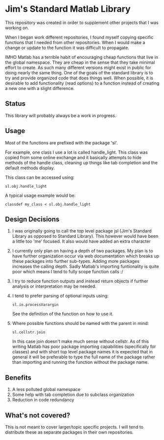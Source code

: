 # Jim's Standard Matlab Library #

This repository was created in order to supplement other projects that I was working on. 

When I began work different repositories, I found myself copying specific functions that I needed from other repositories. When I would make a change or update to the function it was difficult to propagate. 

IMHO Matlab has a terrible habit of encouraging cheap functions that live in the global namespace. They are cheap in the sense that they take minimal effort to create. As such many different versions might exist in public for doing nearly the same thing. One of the goals of the standard library is to try and provide organized code that does things well. When possible, it is desirable to add functionality (read options) to a function instead of creating a new one with a slight difference.

## Status ##
This library will probably always be a work in progress.

## Usage ##

Most of the functions are prefixed with the package 'sl'.

For example, one  class I use a lot is called handle_light. This class was copied from some online exchange and it basically attempts to hide methods of the handle class, cleaning up things like tab completion and the default methods display.

This class can be accessed using:

	sl.obj.handle_light

A typical usage example would be:

	classdef my_class < sl.obj.handle_light


## Design Decisions ##
1. I was originally going to call the top level package jsl (Jim's Standard Library as opposed to Standard Library). This however would have been a little too 'me' focused. It also would have added an extra character
2. I currently only plan on having a depth of two packages. My plan is to have further organization occur via web documentation which breaks up these packages into further sub-types. Adding more packages increases the calling depth. Sadly Matlab's importing funtionality is quite poor which means I tend to fully scope function calls :/
3. I try to reduce function outputs and instead return objects if further analysis or interpretation may be needed.
4. I tend to prefer parsing of optional inputs using:

	`sl.in.processVarargin`
	
	See the definition of the function on how to use it.

5. Where possible functions should be named with the parent in mind:

	`sl.cellstr.join`

	In this case join doesn't make much sense without cellstr. As of this writing Matlab has poor package importing capabilities (specifically for classes) and with short top level package names it is expected that in general it will be preferable to type the full name of the package rather than importing and running the function without the package name. 

## Benefits ##

1. A less polluted global namespace
2. Some help with tab completion due to subclass organization
3. Reduction in code redundancy


## What's not covered? ##
This is not meant to cover larger/topic specific projects. I will tend to distribute these as separate packages in their own repositories.